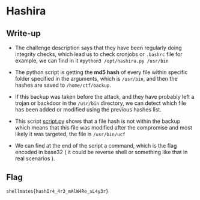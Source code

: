 # Hashira

## Write-up

- The challenge description says that they have been regularly doing integrity checks, which lead us to check cronjobs or `.bashrc` file for example, we can find in it `#python3 /opt/hashira.py /usr/bin`

- The python script is getting the **md5 hash** of every file within specific folder specified in the arguments, which is `/usr/bin`, and then the hashes are saved to `/home/ctf/backup`.

- If this backup was taken before the attack, and they have probably left a trojan or backdoor in the `/usr/bin` directory, we can detect which file has been added or modified using the previous hashes list.

- This script [script.py](find-malware.py) shows that a file hash is not within the backup which means that this file was modified after the compromise and most likely it was targeted, the file is `/usr/bin/ucf`

- We can find at the end of the script a command, which is the flag encoded in base32 ( it could be reverse shell or something like that in real scenarios ).


## Flag

`shellmates{hashIr4_4r3_mAlW4Re_sL4y3r}`
